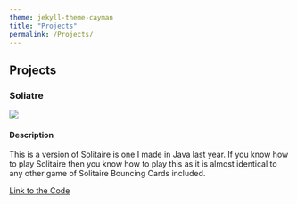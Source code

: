 ```yaml
---
theme: jekyll-theme-cayman
title: "Projects"
permalink: /Projects/
---
```


## Projects
### Soliatre
![]("Soliatre.png")
#### Description
This is a version of Solitaire is one I made in Java last year.
If you know how to play Solitaire then you know how to play this as it is almost identical to any other game of Solitaire
Bouncing Cards included.

[Link to the Code](https://github.com/SealDoGaming/Soliatre)
